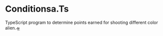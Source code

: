 # Conditionsa.Ts
TypeScript program to determine points earned for shooting different color alien.🛸
